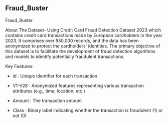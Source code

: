 ## Fraud_Buster

Fraud_Buster

About The Dataset- Using Credit Card Fraud Detection Dataset 2023 which contains credit card transactions made by European cardholders in the year 2023. It comprises over 550,000 records, and the data has been anonymized to protect the cardholders' identities. The primary objective of this dataset is to facilitate the development of fraud detection algorithms and models to identify potentially fraudulent transactions.

Key Features:

* id   : Unique identifier for each transaction

* V1-V28 : Anonymized features representing various transaction attributes (e.g., time, location, etc.)
* Amount : The transaction amount
* Class : Binary label indicating whether the transaction is fraudulent (1) or not (0)